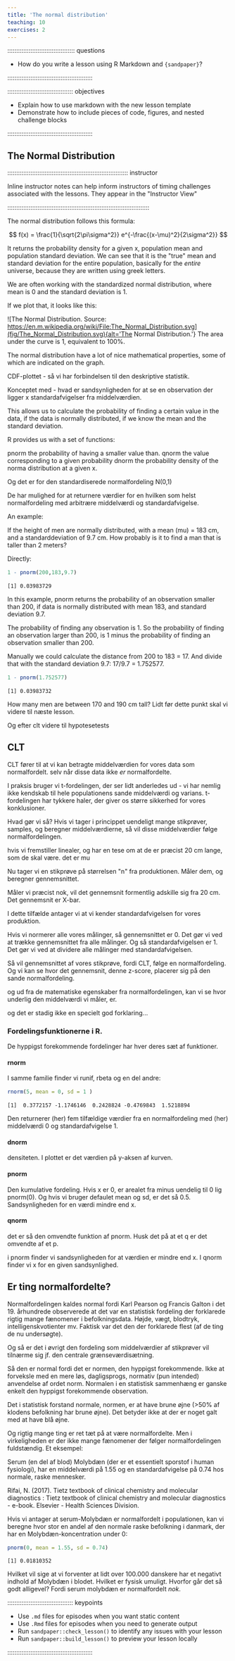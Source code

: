 ```yaml
---
title: 'The normal distribution'
teaching: 10
exercises: 2
---
```


:::::::::::::::::::::::::::::::::::::: questions 

- How do you write a lesson using R Markdown and `{sandpaper}`?

::::::::::::::::::::::::::::::::::::::::::::::::

::::::::::::::::::::::::::::::::::::: objectives

- Explain how to use markdown with the new lesson template
- Demonstrate how to include pieces of code, figures, and nested challenge blocks

::::::::::::::::::::::::::::::::::::::::::::::::

## The Normal Distribution

:::::::::::::::::::::::::::::::::::::::::::::::::::::::::::::::::::: instructor

Inline instructor notes can help inform instructors of timing challenges
associated with the lessons. They appear in the "Instructor View"

::::::::::::::::::::::::::::::::::::::::::::::::::::::::::::::::::::::::::::::::

The normal distribution follows this formula:

$$
f(x) = \frac{1}{\sqrt{2\pi\sigma^2}} e^{-\frac{(x-\mu)^2}{2\sigma^2}}
$$

It returns the probability density for a given x, population mean and population
standard deviation. We can see that it is the "true" mean and standard deviation for
the entire population, basically for the _entire_ universe, because they are 
written using greek letters.

We are often working with the standardized normal distribution,
where mean is 0 and the standard deviation is 1. 

If we plot that, it looks like this:

![The Normal Distribution. Source: https://en.m.wikipedia.org/wiki/File:The_Normal_Distribution.svg](fig/The_Normal_Distribution.svg){alt='The Normal Distribution.'}
The area under the curve is 1, equivalent to 100%.

The normal distribution have a lot of nice mathematical properties, some of which
are indicated on the graph. 

CDF-plottet - så vi har forbindelsen til den deskriptive 
statistik.

Konceptet med - hvad er sandsynligheden for at se en observation der ligger
x standardafvigelser fra middelværdien.

This allows us to calculate the probability of finding a certain value in the data,
if the data is normally distributed, if we know the mean and the standard deviation.

R provides us with a set of functions:

pnorm the probability of having a smaller value than. 
qnorm the value corresponding to a given probability
dnorm the probability density of the norma distribution at a given x.

Og det er for den standardiserede normalfordeling N(0,1)

De har mulighed for at returnere værdier for en hvilken som helst normalfordeling
med arbitrære middelværdi og standardafvigelse.

An example:

If the height of men are normally distributed, with a mean (mu) = 183 cm, and 
a standarddeviation of 9.7 cm. How probably is it to find a man that is taller
than 2 meters? 

Directly:

``` r
1 - pnorm(200,183,9.7)
```

``` output
[1] 0.03983729
```
In this example, pnorm returns the probability of an observation smaller than
200, if data is normally distributed with mean 183, and standard deviation 9.7.

The probability of finding any observation is 1. So the probability of finding
an observation larger than 200, is 1 minus the probability of finding an observation 
smaller than 200.

Manually we could calculate the distance from 200 to 183 = 17. And divide that
with the standard deviation 9.7: 17/9.7 = 1.752577. 


``` r
1 - pnorm(1.752577)
```

``` output
[1] 0.03983732
```



How many men are between 170 and 190 cm tall?
Lidt før dette punkt skal vi videre til næste lesson.

Og efter clt videre til hypotesetests

## CLT

CLT fører til at vi kan betragte middelværdien for vores data som normalfordelt.
selv når disse data ikke _er_ normalfordelte.

I praksis bruger vi t-fordelingen, der ser lidt anderledes ud - vi har nemlig 
ikke kendskab til hele populationens sande middelværdi og varians. t-fordelingen
har tykkere haler, der giver os større sikkerhed for vores konklusioner.

Hvad gør vi så? Hvis vi tager i princippet uendeligt mange stikprøver, samples,
og beregner middelværdierne, så vil disse middelværdier følge normalfordelingen.

hvis vi fremstiller linealer, og har en tese om at de er præcist 20 cm lange,
som de skal være. det er mu

Nu tager vi en stikprøve på størrelsen "n" fra produktionen. Måler dem, og beregner gennemsnittet.

Måler vi præcist nok, vil det gennemsnit formentlig adskille sig fra 20 cm. Det
gennemsnit er X-bar. 

I dette tilfælde antager vi at vi kender standardafvigelsen for vores produktion.

Hvis vi normerer alle vores målinger, så gennemsnittet er 0. Det gør vi ved at trække
gennemsnittet fra alle målinger. Og så standardafvigelsen er 1. Det gør vi ved at 
dividere alle målinger med standardafvigelsen.

Så vil gennemsnittet af vores stikprøve, fordi CLT, følge en normalfordeling.
Og vi kan se hvor det gennemsnit, denne z-score, placerer sig på den sande normalfordeling.

og ud fra de matematiske egenskaber fra normalfordelingen, kan vi se hvor underlig den
middelværdi vi måler, er.

og det er stadig ikke en specielt god forklaring...



### Fordelingsfunktionerne i R.

De hyppigst forekommende fordelinger har hver deres sæt af funktioner.

#### rnorm
I samme familie finder vi runif, rbeta og en del andre:

``` r
rnorm(5, mean = 0, sd = 1 )
```

``` output
[1]  0.3772157 -1.1746146  0.2428824 -0.4769843  1.5218894
```
Den returnerer (her) fem tilfældige værdier fra en normalfordeling med (her) 
middelværdi 0 og standardafvigelse 1.



#### dnorm
densiteten. I plottet er det værdien på y-aksen af kurven. 

#### pnorm
Den kumulative fordeling. Hvis x er 0, er arealet fra minus uendelig til 0
lig pnorm(0). Og hvis vi bruger defaulet mean og sd, er det så 0.5.
Sandsynligheden for en værdi mindre end x.

#### qnorm
det er så den omvendte funktion af pnorm. Husk det på at et q er det omvendte af
et p.

i pnorm finder vi sandsynligheden for at værdien er mindre end x. I qnorm finder
vi x for en given sandsynlighed.

## Er ting normalfordelte?

Normalfordelingen kaldes normal fordi Karl Pearson og Francis Galton i det 19.
århundrede observerede at det var en statistisk fordeling der forklarede 
rigtig mange fænomener i befolkningsdata. Højde, vægt, blodtryk, intelligenskvotienter
mv. Faktisk var det den der forklarede flest (af de ting de nu undersøgte).

Og så er det i øvrigt den fordeling som middelværdier af stikprøver vil tilnærme sig
jf. den centrale grænseværdisætning.

Så den er normal fordi det er normen, den hyppigst forekommende. Ikke at forveksle
med en mere løs, dagligsprogs, normativ (pun intended) anvendelse af ordet norm. Normalen i 
en statistisk sammenhæng er ganske enkelt den hyppigst forekommende observation.

Det i statistisk forstand normale, normen, er at have brune øjne (>50% af klodens
befolkning har brune øjne). Det betyder ikke at der er noget galt med at have
blå øjne.

Og rigtig mange ting er ret tæt på at være normalfordelte. Men i virkeligheden
er der ikke mange fænomener der følger normalfordelingen fuldstændig. Et eksempel:

Serum (en del af blod) Molybdæn (der er et essentielt sporstof i human fysiologi), har en 
middelværdi på 1.55 og en standardafvigelse på 0.74 hos normale, raske mennesker.

Rifai, N. (2017). Tietz textbook of clinical chemistry and molecular diagnostics : Tietz textbook of clinical chemistry and molecular diagnostics - e-book. Elsevier - Health Sciences Division.

Hvis vi antager at serum-Molybdæn er normalfordelt i populationen, kan vi 
beregne hvor stor en andel af den normale raske befolkning i danmark, der har 
en Molybdæn-koncentration under 0:


``` r
pnorm(0, mean = 1.55, sd = 0.74)
```

``` output
[1] 0.01810352
```
Hvilket vil sige at vi forventer at lidt over 100.000 danskere har et negativt 
indhold af Molybdæn i blodet. Hvilket er fysisk umuligt.
Hvorfor går det så godt alligevel? Fordi serum molybdæn er normalfordelt _nok_.




::::::::::::::::::::::::::::::::::::: keypoints 

- Use `.md` files for episodes when you want static content
- Use `.Rmd` files for episodes when you need to generate output
- Run `sandpaper::check_lesson()` to identify any issues with your lesson
- Run `sandpaper::build_lesson()` to preview your lesson locally

::::::::::::::::::::::::::::::::::::::::::::::::


